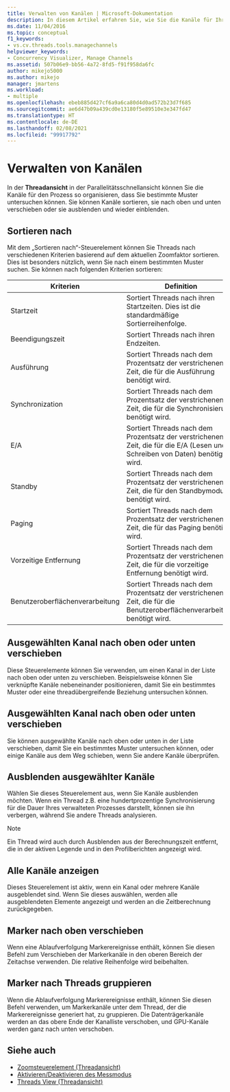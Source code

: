 ```yaml
---
title: Verwalten von Kanälen | Microsoft-Dokumentation
description: In diesem Artikel erfahren Sie, wie Sie die Kanäle für Ihren Prozess organisieren können, sodass Sie bestimmte Muster in der Threadansicht in Concurrency Visualizer untersuchen können.
ms.date: 11/04/2016
ms.topic: conceptual
f1_keywords:
- vs.cv.threads.tools.managechannels
helpviewer_keywords:
- Concurrency Visualizer, Manage Channels
ms.assetid: 507b06e9-bb56-4a72-8fd5-f91f958da6fc
author: mikejo5000
ms.author: mikejo
manager: jmartens
ms.workload:
- multiple
ms.openlocfilehash: ebeb885d427cf6a9a6ca80d4d0ad572b23d7f685
ms.sourcegitcommit: ae6d47b09a439cd0e13180f5e89510e3e347fd47
ms.translationtype: HT
ms.contentlocale: de-DE
ms.lasthandoff: 02/08/2021
ms.locfileid: "99917792"
---
```

# <a name="manage-channels"></a>Verwalten von Kanälen
In der **Threadansicht** in der Parallelitätsschnellansicht können Sie die Kanäle für den Prozess so organisieren, dass Sie bestimmte Muster untersuchen können. Sie können Kanäle sortieren, sie nach oben und unten verschieben oder sie ausblenden und wieder einblenden.

## <a name="sort-by"></a>Sortieren nach
 Mit dem „Sortieren nach“-Steuerelement können Sie Threads nach verschiedenen Kriterien basierend auf dem aktuellen Zoomfaktor sortieren. Dies ist besonders nützlich, wenn Sie nach einem bestimmten Muster suchen. Sie können nach folgenden Kriterien sortieren:

|Kriterien|Definition|
|--------------|----------------|
|Startzeit|Sortiert Threads nach ihren Startzeiten. Dies ist die standardmäßige Sortierreihenfolge.|
|Beendigungszeit|Sortiert Threads nach ihren Endzeiten.|
|Ausführung|Sortiert Threads nach dem Prozentsatz der verstrichenen Zeit, die für die Ausführung benötigt wird.|
|Synchronization|Sortiert Threads nach dem Prozentsatz der verstrichenen Zeit, die für die Synchronisierung benötigt wird.|
|E/A|Sortiert Threads nach dem Prozentsatz der verstrichenen Zeit, die für die E/A (Lesen und Schreiben von Daten) benötigt wird.|
|Standby|Sortiert Threads nach dem Prozentsatz der verstrichenen Zeit, die für den Standbymodus benötigt wird.|
|Paging|Sortiert Threads nach dem Prozentsatz der verstrichenen Zeit, die für das Paging benötigt wird.|
|Vorzeitige Entfernung|Sortiert Threads nach dem Prozentsatz der verstrichenen Zeit, die für die vorzeitige Entfernung benötigt wird.|
|Benutzeroberflächenverarbeitung|Sortiert Threads nach dem Prozentsatz der verstrichenen Zeit, die für die Benutzeroberflächenverarbeitung benötigt wird.|

## <a name="move-selected-channel-up-or-down"></a>Ausgewählten Kanal nach oben oder unten verschieben
 Diese Steuerelemente können Sie verwenden, um einen Kanal in der Liste nach oben oder unten zu verschieben. Beispielsweise können Sie verknüpfte Kanäle nebeneinander positionieren, damit Sie ein bestimmtes Muster oder eine threadübergreifende Beziehung untersuchen können.

## <a name="move-selected-channel-to-top-or-bottom"></a>Ausgewählten Kanal nach oben oder unten verschieben
 Sie können ausgewählte Kanäle nach oben oder unten in der Liste verschieben, damit Sie ein bestimmtes Muster untersuchen können, oder einige Kanäle aus dem Weg schieben, wenn Sie andere Kanäle überprüfen.

## <a name="hide-selected-channels"></a>Ausblenden ausgewählter Kanäle
 Wählen Sie dieses Steuerelement aus, wenn Sie Kanäle ausblenden möchten. Wenn ein Thread z.B. eine hundertprozentige Synchronisierung für die Dauer Ihres verwalteten Prozesses darstellt, können sie ihn verbergen, während Sie andere Threads analysieren.

> [!NOTE]
> Ein Thread wird auch durch Ausblenden aus der Berechnungszeit entfernt, die in der aktiven Legende und in den Profilberichten angezeigt wird.

## <a name="show-all-channels"></a>Alle Kanäle anzeigen
 Dieses Steuerelement ist aktiv, wenn ein Kanal oder mehrere Kanäle ausgeblendet sind. Wenn Sie dieses auswählen, werden alle ausgeblendeten Elemente angezeigt und werden an die Zeitberechnung zurückgegeben.

## <a name="move-markers-to-top"></a>Marker nach oben verschieben
 Wenn eine Ablaufverfolgung Markerereignisse enthält, können Sie diesen Befehl zum Verschieben der Markerkanäle in den oberen Bereich der Zeitachse verwenden. Die relative Reihenfolge wird beibehalten.

## <a name="group-markers-by-thread"></a>Marker nach Threads gruppieren
 Wenn die Ablaufverfolgung Markerereignisse enthält, können Sie diesen Befehl verwenden, um Markerkanäle unter dem Thread, der die Markerereignisse generiert hat, zu gruppieren.  Die Datenträgerkanäle werden an das obere Ende der Kanalliste verschoben, und GPU-Kanäle werden ganz nach unten verschoben.

## <a name="see-also"></a>Siehe auch
- [Zoomsteuerelement (Threadansicht)](../profiling/zoom-control-threads-view.md)
- [Aktivieren/Deaktivieren des Messmodus](../profiling/measure-mode-on-off.md)
- [Threads View (Threadansicht)](../profiling/threads-view-parallel-performance.md)